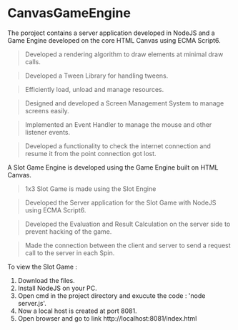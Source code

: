 # CanvasGameEngine

The poroject contains a server application developed in NodeJS and a Game Engine developed on the core HTML Canvas using ECMA Script6.

>	Developed a rendering algorithm to draw elements at minimal draw calls.

>	Developed a Tween Library for handling tweens.

>	Efficiently load, unload and manage resources.

>	Designed and developed a Screen Management System to manage screens easily.

>	Implemented an Event Handler to manage the mouse and other listener events.

>	Developed a functionality to check the internet connection and resume it from the point connection got lost.


A Slot Game Engine is developed using the Game Engine built on HTML Canvas.

> 1x3 Slot Game is made using the Slot Engine

>	Developed the Server application for the Slot Game with NodeJS using ECMA Script6.

>	Developed the Evaluation and Result Calculation on the server side to prevent hacking of the game.

>	Made the connection between the client and server to send a request call to the server in each Spin.


To view the Slot Game :
1. Download the files.
2. Install NodeJS on your PC.
3. Open cmd in the project directory and exucute the code : 'node server.js'.
4. Now a local host is created at port 8081.
5. Open browser and go to link http://localhost:8081/index.html
